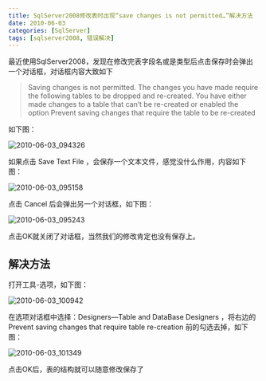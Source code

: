 ```yaml
---
title: SqlServer2008修改表时出现“save changes is not permitted…”解决方法
date: 2010-06-03
categories: [SqlServer]
tags: [sqlserver2008, 错误解决]
---
```


最近使用SqlServer2008，发现在修改完表字段名或是类型后点击保存时会弹出一个对话框，对话框内容大致如下

> Saving changes is not permitted. The changes you have made require the following tables to be dropped and re-created. You have either made changes to a table that can’t be re-created or enabled the option Prevent saving changes that require the table to be re-created

如下图：

![2010-06-03_094326](http://oec2003.qiniudn.com/2010-06-03_094326.png)

如果点击 Save Text File ，会保存一个文本文件，感觉没什么作用，内容如下图：

![2010-06-03_095158](http://oec2003.qiniudn.com/2010-06-03_095158.png)

点击 Cancel 后会弹出另一个对话框，如下图：

![2010-06-03_095243](http://oec2003.qiniudn.com/2010-06-03_095243.png)

点击OK就关闭了对话框，当然我们的修改肯定也没有保存上。

## 解决方法

打开工具-选项，如下图：

![2010-06-03_100942](http://oec2003.qiniudn.com/2010-06-03_100942.png)

在选项对话框中选择：Designers—Table and DataBase Designers ，将右边的Prevent saving changes that require table re-creation 前的勾选去掉，如下图：

![2010-06-03_101349](http://oec2003.qiniudn.com/2010-06-03_101349.png)

点击OK后，表的结构就可以随意修改保存了


